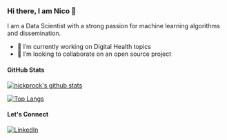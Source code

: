 ### Hi there, I am Nico 👋

I am a Data Scientist with a strong passion for machine learning algorithms and dissemination.

- :pill: I’m currently working on Digital Health topics
- :floppy_disk: I’m looking to collaborate on an open source project

#### GitHub Stats

[![nickprock's github stats](https://github-readme-stats.vercel.app/api?username=nickprock&count_private=true&cache_seconds=1800)](https://github.com/anuraghazra/github-readme-stats)

[![Top Langs](https://github-readme-stats.vercel.app/api/top-langs/?username=nickprock&layout=compact)](https://github.com/anuraghazra/github-readme-stats)


#### Let's Connect ####

<a href="https://www.linkedin.com/in/nicolaprocopio/" target="_blank"><img alt="LinkedIn" src="https://img.shields.io/badge/linkedin-%230077B5.svg?&style=for-the-badge&logo=linkedin&logoColor=white" /></a>

<!--
**nickprock/nickprock** is a ✨ _special_ ✨ repository because its `README.md` (this file) appears on your GitHub profile.

Here are some ideas to get you started:

- 🔭 I’m currently working on ...
- 🌱 I’m currently learning ...
- 👯 I’m looking to collaborate on ...
- 🤔 I’m looking for help with ...
- 💬 Ask me about ...
- 📫 How to reach me: ...
- 😄 Pronouns: ...
- ⚡ Fun fact: ...
-->
